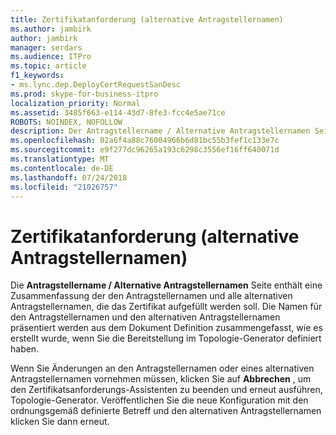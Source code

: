 ```yaml
---
title: Zertifikatanforderung (alternative Antragstellernamen)
ms.author: jambirk
author: jambirk
manager: serdars
ms.audience: ITPro
ms.topic: article
f1_keywords:
- ms.lync.dep.DeployCertRequestSanDesc
ms.prod: skype-for-business-itpro
localization_priority: Normal
ms.assetid: 3485f663-e114-43d7-8fe3-fcc4e5ae71ce
ROBOTS: NOINDEX, NOFOLLOW
description: Der Antragstellername / Alternative Antragstellernamen Seite enthält eine Zusammenfassung der den Antragstellernamen und alle alternativen Antragstellernamen, die das Zertifikat aufgefüllt werden soll. Die Namen für den Antragstellernamen und den alternativen Antragstellernamen präsentiert werden aus dem Dokument Definition zusammengefasst, wie es erstellt wurde, wenn Sie die Bereitstellung im Topologie-Generator definiert haben.
ms.openlocfilehash: 02a6f4a88c76004966b6d81bc55b3fef1c133e7c
ms.sourcegitcommit: e9f277dc96265a193c6298c3556ef16ff640071d
ms.translationtype: MT
ms.contentlocale: de-DE
ms.lasthandoff: 07/24/2018
ms.locfileid: "21026757"
---
```

# <a name="certificate-request-subject-alternate-names"></a>Zertifikatanforderung (alternative Antragstellernamen)
 
Die **Antragstellername / Alternative Antragstellernamen** Seite enthält eine Zusammenfassung der den Antragstellernamen und alle alternativen Antragstellernamen, die das Zertifikat aufgefüllt werden soll. Die Namen für den Antragstellernamen und den alternativen Antragstellernamen präsentiert werden aus dem Dokument Definition zusammengefasst, wie es erstellt wurde, wenn Sie die Bereitstellung im Topologie-Generator definiert haben.
  
Wenn Sie Änderungen an den Antragstellernamen oder eines alternativen Antragstellernamen vornehmen müssen, klicken Sie auf **Abbrechen** , um den Zertifikatsanforderungs-Assistenten zu beenden und erneut ausführen, Topologie-Generator. Veröffentlichen Sie die neue Konfiguration mit den ordnungsgemäß definierte Betreff und den alternativen Antragstellernamen klicken Sie dann erneut.
  

